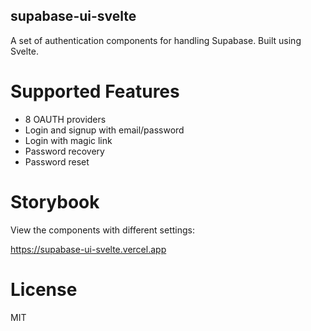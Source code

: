 supabase-ui-svelte
------------------

A set of authentication components for handling Supabase. Built using Svelte.

# Supported Features

- 8 OAUTH providers
- Login and signup with email/password
- Login with magic link
- Password recovery
- Password reset

# Storybook

View the components with different settings:

https://supabase-ui-svelte.vercel.app

# License

MIT
